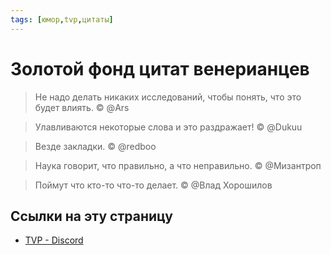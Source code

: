 ```yaml
---
tags: [юмор,tvp,цитаты]
---
```

# Золотой фонд цитат венерианцев

> Не надо делать никаких исследований, чтобы понять, что это будет влиять. © @Ars

> Улавливаются некоторые слова и это раздражает! © @Dukuu

> Везде закладки. © @redboo

> Наука говорит, что правильно, а что неправильно. © @Мизантроп

> Поймут что кто-то что-то делает. © @Влад Хорошилов

## Ссылки на эту страницу

- [TVP - Discord](TVP%20-%20Discord.md)